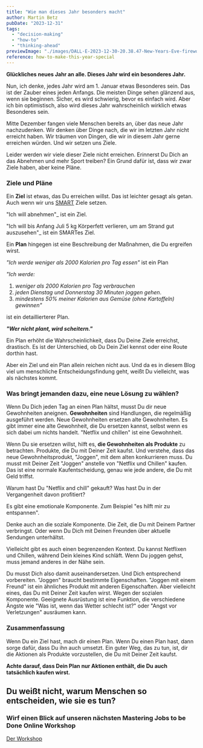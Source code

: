 ```yaml
---
title: "Wie man dieses Jahr besonders macht"
author: Martin Betz
pubDate: "2023-12-31"
tags:
  - "decision-making"
  - "how-to"
  - "thinking-ahead"
previewImage: "./images/DALL·E-2023-12-30-20.38.47-New-Years-Eve-fireworks-over-the-city-of-Bonn-Germany-viewed-from-the-Drachenfels.-The-image-is-in-a-watercolor-and-geometric-style-featuring-colo.png"
reference: how-to-make-this-year-special
---
```


**Glückliches neues Jahr an alle. Dieses Jahr wird ein besonderes Jahr.**

Nun, ich denke, jedes Jahr wird am 1. Januar etwas Besonderes sein. Das ist der Zauber eines jeden Anfangs. Die meisten Dinge sehen glänzend aus, wenn sie beginnen. Sicher, es wird schwierig, bevor es einfach wird. Aber ich bin optimistisch, also wird dieses Jahr wahrscheinlich wirklich etwas Besonderes sein.

Mitte Dezember fangen viele Menschen bereits an, über das neue Jahr nachzudenken. Wir denken über Dinge nach, die wir im letzten Jahr nicht erreicht haben. Wir träumen von Dingen, die wir in diesem Jahr gerne erreichen würden. Und wir setzen uns Ziele.

Leider werden wir viele dieser Ziele nicht erreichen. Erinnerst Du Dich an das Abnehmen und mehr Sport treiben? Ein Grund dafür ist, dass wir zwar Ziele haben, aber keine Pläne.

### Ziele und Pläne

Ein **Ziel** ist etwas, das Du erreichen willst. Das ist leichter gesagt als getan. Auch wenn wir uns [SMART](https://de.wikipedia.org/wiki/SMART_(Projektmanagement)) Ziele setzen.

"Ich will abnehmen"_ ist ein Ziel.

"Ich will bis Anfang Juli 5 kg Körperfett verlieren, um am Strand gut auszusehen"_ ist ein SMARTes Ziel.

Ein **Plan** hingegen ist eine Beschreibung der Maßnahmen, die Du ergreifen wirst.

_"Ich werde weniger als 2000 Kalorien pro Tag essen"_ ist ein Plan

_"Ich werde:_

1. _weniger als 2000 Kalorien pro Tag verbrauchen_
2. _jeden Dienstag und Donnerstag 30 Minuten joggen gehen_.
3. _mindestens 50% meiner Kalorien aus Gemüse (ohne Kartoffeln) gewinnen"_

ist ein detaillierterer Plan.

**_"Wer nicht plant, wird scheitern."_**

Ein Plan erhöht die Wahrscheinlichkeit, dass Du Deine Ziele erreichst, drastisch. Es ist der Unterschied, ob Du Dein Ziel kennst oder eine Route dorthin hast.

Aber ein Ziel und ein Plan allein reichen nicht aus. Und da es in diesem Blog viel um menschliche Entscheidungsfindung geht, weißt Du vielleicht, was als nächstes kommt.

### Was bringt jemanden dazu, eine neue Lösung zu wählen?

Wenn Du Dich jeden Tag an einen Plan hältst, musst Du dir neue Gewohnheiten aneignen. **Gewohnheiten** sind Handlungen, die regelmäßig ausgeführt werden. Neue Gewohnheiten ersetzen alte Gewohnheiten. Es gibt immer eine alte Gewohnheit, die Du ersetzen kannst, selbst wenn es sich dabei um nichts handelt. "Netflix und chillen" ist eine Gewohnheit.

Wenn Du sie ersetzen willst, hilft es, **die Gewohnheiten als Produkte** zu betrachten. Produkte, die Du mit Deiner Zeit kaufst. Und verstehe, dass das neue Gewohnheitsprodukt, "Joggen", mit dem alten konkurrieren muss. Du musst mit Deiner Zeit "Joggen" anstelle von "Netflix und Chillen" kaufen. Das ist eine normale Kaufentscheidung, genau wie jede andere, die Du mit Geld triffst.

Warum hast Du "Netflix and chill" gekauft? Was hast Du in der Vergangenheit davon profitiert?

Es gibt eine emotionale Komponente. Zum Beispiel "es hilft mir zu entspannen".

Denke auch an die soziale Komponente. Die Zeit, die Du mit Deinem Partner verbringst. Oder wenn Du Dich mit Deinen Freunden über aktuelle Sendungen unterhältst.

Vielleicht gibt es auch einen begrenzenden Kontext. Du kannst Netflixen und Chillen, während Dein kleines Kind schläft. Wenn Du joggen gehst, muss jemand anderes in der Nähe sein.

Du musst Dich also damit auseinandersetzen. Und Dich entsprechend vorbereiten. "Joggen" braucht bestimmte Eigenschaften. "Joggen mit einem Freund" ist ein ähnliches Produkt mit anderen Eigenschaften. Aber vielleicht eines, das Du mit Deiner Zeit kaufen wirst. Wegen der sozialen Komponente. Geeignete Ausrüstung ist eine Funktion, die verschiedene Ängste wie "Was ist, wenn das Wetter schlecht ist?" oder "Angst vor Verletzungen" ausräumen kann.

### Zusammenfassung

Wenn Du ein Ziel hast, mach dir einen Plan. Wenn Du einen Plan hast, dann sorge dafür, dass Du ihn auch umsetzt. Ein guter Weg, das zu tun, ist, dir die Aktionen als Produkte vorzustellen, die Du mit Deiner Zeit kaufst.

**Achte darauf, dass Dein Plan nur Aktionen enthält, die Du auch tatsächlich kaufen wirst.**

## Du weißt nicht, warum Menschen so entscheiden, wie sie es tun?

### Wirf einen Blick auf unseren nächsten Mastering Jobs to be Done Online Workshop

[Der Workshop](/services/mastering-jobs-to-be-done-online-workshop/)
